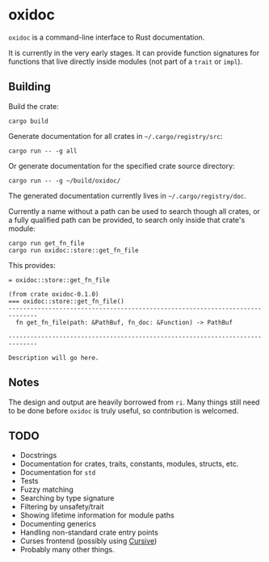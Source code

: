 # oxidoc
`oxidoc` is a command-line interface to Rust documentation.

It is currently in the very early stages. It can provide function signatures for functions that live directly inside modules (not part of a `trait` or `impl`).

## Building
Build the crate:
```
cargo build
```
Generate documentation for all crates in `~/.cargo/registry/src`:
```
cargo run -- -g all
```
Or generate documentation for the specified crate source directory:
```
cargo run -- -g ~/build/oxidoc/
```

The generated documentation currently lives in `~/.cargo/registry/doc`.

Currently a name without a path can be used to search though all crates, or a fully qualified path can be provided, to search only inside that crate's module:
```
cargo run get_fn_file
cargo run oxidoc::store::get_fn_file
```

This provides:

```
= oxidoc::store::get_fn_file

(from crate oxidoc-0.1.0)
=== oxidoc::store::get_fn_file()
------------------------------------------------------------------------------
  fn get_fn_file(path: &PathBuf, fn_doc: &Function) -> PathBuf

------------------------------------------------------------------------------

Description will go here.
```

## Notes
The design and output are heavily borrowed from `ri`. Many things still need to be done before `oxidoc` is truly useful, so contribution is welcomed.

## TODO
- Docstrings
- Documentation for crates, traits, constants, modules, structs, etc.
- Documentation for `std`
- Tests
- Fuzzy matching
- Searching by type signature
- Filtering by unsafety/trait
- Showing lifetime information for module paths
- Documenting generics
- Handling non-standard crate entry points
- Curses frontend (possibly using [Cursive](https://github.com/gyscos/Cursive))
- Probably many other things.
